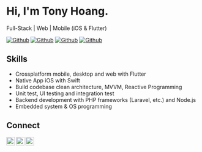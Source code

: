 # Hi, I'm Tony Hoang.

Full-Stack | Web | Mobile (iOS & Flutter)

[![Github](https://img.shields.io/github/followers/minhhoang-techsmarter?style=social)](https://github.com/minhhoang-techsmarter)
[![Github](https://img.shields.io/github/last-commit/minhhoang-techsmarter/minhhoang-techsmarter)](https://github.com/minhhoang-techsmarter/minhhoang-techsmarter)
[![Github](https://img.shields.io/github/stars/minhhoang-techsmarter/minhhoang-techsmarter?style=social)](https://github.com/minhhoang-techsmarter/minhhoang-techsmarter)
[![Github](https://img.shields.io/github/watchers/minhhoang-techsmarter/minhhoang-techsmarter?style=social)](https://github.com/minhhoang-techsmarter/minhhoang-techsmarter)

## Skills

- Crossplatform mobile, desktop and web with Flutter  
- Native App iOS with Swift  
- Build codebase clean architecture, MVVM, Reactive Programming  
- Unit test, UI testing and integration test
- Backend development with PHP frameworks (Laravel, etc.) and Node.js  
- Embedded system & OS programming  

## Connect

<a href="https://www.linkedin.com/in/minhhoang-techsmarter/">
  <img align="left" alt="Linkedin" width="22px" src="https://cdn.jsdelivr.net/npm/simple-icons@v3/icons/linkedin.svg" />
</a>
<a href="https://github.com/minhhoang-techsmarter">
  <img align="left" alt="Github" width="22px" src="https://img.icons8.com/fluent/48/000000/github.png"/>
</a>
<a href="mailto:dev@nailcost.com">
  <img align="left" alt="Gmail" width="22px" src="https://img.icons8.com/fluent/48/000000/gmail.png"/>
</a>
